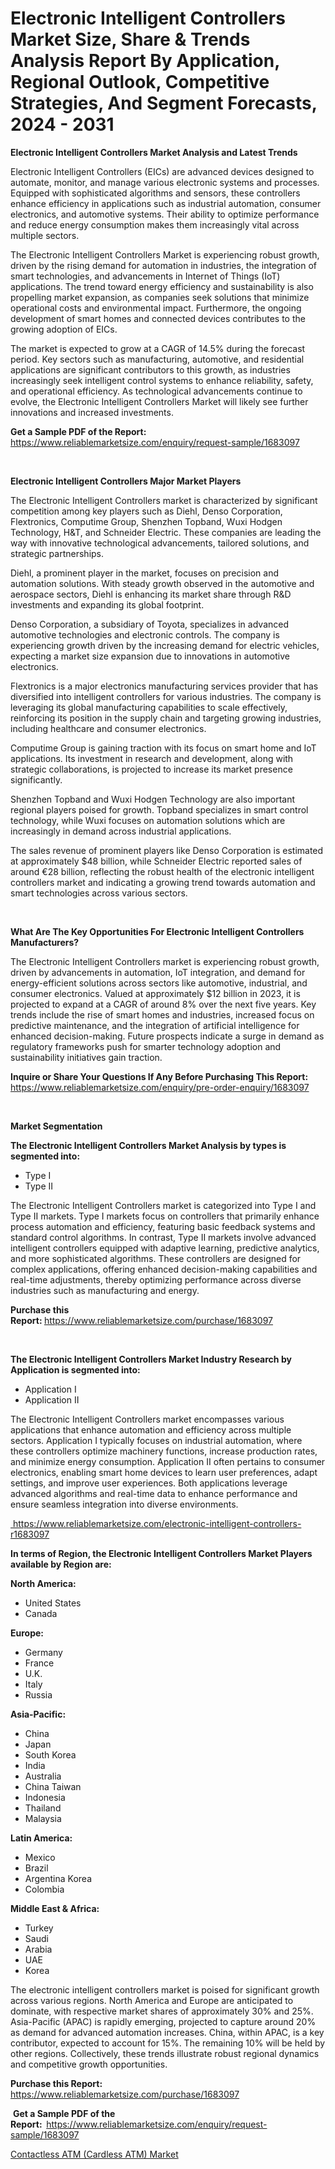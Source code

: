 <p><h1>Electronic Intelligent Controllers Market Size, Share & Trends Analysis Report By Application, Regional Outlook, Competitive Strategies, And Segment Forecasts, 2024 - 2031</h1></p><p><strong>Electronic Intelligent Controllers Market Analysis and Latest Trends</strong></p>
<p><p>Electronic Intelligent Controllers (EICs) are advanced devices designed to automate, monitor, and manage various electronic systems and processes. Equipped with sophisticated algorithms and sensors, these controllers enhance efficiency in applications such as industrial automation, consumer electronics, and automotive systems. Their ability to optimize performance and reduce energy consumption makes them increasingly vital across multiple sectors.</p><p>The Electronic Intelligent Controllers Market is experiencing robust growth, driven by the rising demand for automation in industries, the integration of smart technologies, and advancements in Internet of Things (IoT) applications. The trend toward energy efficiency and sustainability is also propelling market expansion, as companies seek solutions that minimize operational costs and environmental impact. Furthermore, the ongoing development of smart homes and connected devices contributes to the growing adoption of EICs.</p><p>The market is expected to grow at a CAGR of 14.5% during the forecast period. Key sectors such as manufacturing, automotive, and residential applications are significant contributors to this growth, as industries increasingly seek intelligent control systems to enhance reliability, safety, and operational efficiency. As technological advancements continue to evolve, the Electronic Intelligent Controllers Market will likely see further innovations and increased investments.</p></p>
<p><strong>Get a Sample PDF of the Report:&nbsp;</strong> <a href="https://www.reliablemarketsize.com/enquiry/request-sample/1683097?utm_campaign=1939&utm_medium=2&utm_source=Github&utm_content=ia&utm_term=30122024&utm_id=electronic-intelligent-controllers">https://www.reliablemarketsize.com/enquiry/request-sample/1683097</a></p>
<p>&nbsp;</p>
<p><strong>Electronic Intelligent Controllers Major Market Players</strong></p>
<p><p>The Electronic Intelligent Controllers market is characterized by significant competition among key players such as Diehl, Denso Corporation, Flextronics, Computime Group, Shenzhen Topband, Wuxi Hodgen Technology, H&T, and Schneider Electric. These companies are leading the way with innovative technological advancements, tailored solutions, and strategic partnerships.</p><p>Diehl, a prominent player in the market, focuses on precision and automation solutions. With steady growth observed in the automotive and aerospace sectors, Diehl is enhancing its market share through R&D investments and expanding its global footprint.</p><p>Denso Corporation, a subsidiary of Toyota, specializes in advanced automotive technologies and electronic controls. The company is experiencing growth driven by the increasing demand for electric vehicles, expecting a market size expansion due to innovations in automotive electronics.</p><p>Flextronics is a major electronics manufacturing services provider that has diversified into intelligent controllers for various industries. The company is leveraging its global manufacturing capabilities to scale effectively, reinforcing its position in the supply chain and targeting growing industries, including healthcare and consumer electronics.</p><p>Computime Group is gaining traction with its focus on smart home and IoT applications. Its investment in research and development, along with strategic collaborations, is projected to increase its market presence significantly.</p><p>Shenzhen Topband and Wuxi Hodgen Technology are also important regional players poised for growth. Topband specializes in smart control technology, while Wuxi focuses on automation solutions which are increasingly in demand across industrial applications.</p><p>The sales revenue of prominent players like Denso Corporation is estimated at approximately $48 billion, while Schneider Electric reported sales of around €28 billion, reflecting the robust health of the electronic intelligent controllers market and indicating a growing trend towards automation and smart technologies across various sectors.</p></p>
<p>&nbsp;</p>
<p><strong>What Are The Key Opportunities For Electronic Intelligent Controllers Manufacturers?</strong></p>
<p><p>The Electronic Intelligent Controllers market is experiencing robust growth, driven by advancements in automation, IoT integration, and demand for energy-efficient solutions across sectors like automotive, industrial, and consumer electronics. Valued at approximately $12 billion in 2023, it is projected to expand at a CAGR of around 8% over the next five years. Key trends include the rise of smart homes and industries, increased focus on predictive maintenance, and the integration of artificial intelligence for enhanced decision-making. Future prospects indicate a surge in demand as regulatory frameworks push for smarter technology adoption and sustainability initiatives gain traction.</p></p>
<p><strong>Inquire or Share Your Questions If Any Before Purchasing This Report:</strong> <a href="https://www.reliablemarketsize.com/enquiry/pre-order-enquiry/1683097?utm_campaign=1939&utm_medium=2&utm_source=Github&utm_content=ia&utm_term=30122024&utm_id=electronic-intelligent-controllers">https://www.reliablemarketsize.com/enquiry/pre-order-enquiry/1683097</a></p>
<p>&nbsp;</p>
<p><strong>Market Segmentation</strong></p>
<p><strong>The Electronic Intelligent Controllers Market Analysis by types is segmented into:</strong></p>
<p><ul><li>Type I</li><li>Type II</li></ul></p>
<p><p>The Electronic Intelligent Controllers market is categorized into Type I and Type II markets. Type I markets focus on controllers that primarily enhance process automation and efficiency, featuring basic feedback systems and standard control algorithms. In contrast, Type II markets involve advanced intelligent controllers equipped with adaptive learning, predictive analytics, and more sophisticated algorithms. These controllers are designed for complex applications, offering enhanced decision-making capabilities and real-time adjustments, thereby optimizing performance across diverse industries such as manufacturing and energy.</p></p>
<p><strong>Purchase this Report:&nbsp;</strong><a href="https://www.reliablemarketsize.com/purchase/1683097?utm_campaign=1939&utm_medium=2&utm_source=Github&utm_content=ia&utm_term=30122024&utm_id=electronic-intelligent-controllers">https://www.reliablemarketsize.com/purchase/1683097</a></p>
<p>&nbsp;</p>
<p><strong>The Electronic Intelligent Controllers Market Industry Research by Application is segmented into:</strong></p>
<p><ul><li>Application I</li><li>Application II</li></ul></p>
<p><p>The Electronic Intelligent Controllers market encompasses various applications that enhance automation and efficiency across multiple sectors. Application I typically focuses on industrial automation, where these controllers optimize machinery functions, increase production rates, and minimize energy consumption. Application II often pertains to consumer electronics, enabling smart home devices to learn user preferences, adapt settings, and improve user experiences. Both applications leverage advanced algorithms and real-time data to enhance performance and ensure seamless integration into diverse environments.</p></p>
<p><a href="https://www.reliablemarketsize.com/electronic-intelligent-controllers-r1683097?utm_campaign=1939&utm_medium=2&utm_source=Github&utm_content=ia&utm_term=30122024&utm_id=electronic-intelligent-controllers">&nbsp;https://www.reliablemarketsize.com/electronic-intelligent-controllers-r1683097</a></p>
<p><strong>In terms of Region, the Electronic Intelligent Controllers Market Players available by Region are:</strong></p>
<p>
    <p> <strong> North America: </strong>
        <ul>
            <li>United States</li>
            <li>Canada</li>
        </ul>
        </p> 
    <p> <strong> Europe: </strong>
        <ul>
            <li>Germany</li>
            <li>France</li>
            <li>U.K.</li>
            <li>Italy</li>
            <li>Russia</li>
        </ul>
        </p> 
    <p> <strong> Asia-Pacific: </strong>
        <ul>
            <li>China</li>
            <li>Japan</li>
            <li>South Korea</li>
            <li>India</li>
            <li>Australia</li>
            <li>China Taiwan</li>
            <li>Indonesia</li>
            <li>Thailand</li>
            <li>Malaysia</li>
        </ul>
        </p> 
    <p> <strong> Latin America: </strong>
        <ul>
            <li>Mexico</li>
            <li>Brazil</li>
            <li>Argentina Korea</li>
            <li>Colombia</li>
        </ul>
        </p> 
    <p> <strong> Middle East & Africa: </strong>
        <ul>
            <li>Turkey</li>
            <li>Saudi</li>
            <li>Arabia</li>
            <li>UAE</li>
            <li>Korea</li>
        </ul>
    </p>
    </p>
<p><p>The electronic intelligent controllers market is poised for significant growth across various regions. North America and Europe are anticipated to dominate, with respective market shares of approximately 30% and 25%. Asia-Pacific (APAC) is rapidly emerging, projected to capture around 20% as demand for advanced automation increases. China, within APAC, is a key contributor, expected to account for 15%. The remaining 10% will be held by other regions. Collectively, these trends illustrate robust regional dynamics and competitive growth opportunities.</p></p>
<p><strong>Purchase this Report: </strong><a href="https://www.reliablemarketsize.com/purchase/1683097?utm_campaign=1939&utm_medium=2&utm_source=Github&utm_content=ia&utm_term=30122024&utm_id=electronic-intelligent-controllers">https://www.reliablemarketsize.com/purchase/1683097</a></p>
<p>&nbsp;<strong>Get a Sample PDF of the Report:&nbsp;&nbsp;</strong><a href="https://www.reliablemarketsize.com/enquiry/request-sample/1683097?utm_campaign=1939&utm_medium=2&utm_source=Github&utm_content=ia&utm_term=30122024&utm_id=electronic-intelligent-controllers">https://www.reliablemarketsize.com/enquiry/request-sample/1683097</a></p>
<p><strong></strong></p>
<p><p><a href="https://github.com/PeterParrish5/Market-Research-Report-List-7/blob/main/contactless-atm-cardless-atm-market.md?utm_campaign=1939&utm_medium=2&utm_source=Github&utm_content=ia&utm_term=30122024&utm_id=electronic-intelligent-controllers">Contactless ATM (Cardless ATM) Market</a></p></p>
